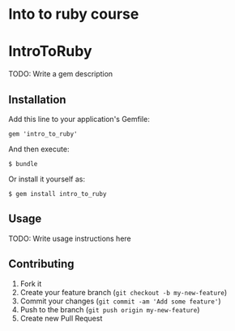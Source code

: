 Into to ruby course
=======
# IntroToRuby

TODO: Write a gem description

## Installation

Add this line to your application's Gemfile:

    gem 'intro_to_ruby'

And then execute:

    $ bundle

Or install it yourself as:

    $ gem install intro_to_ruby

## Usage

TODO: Write usage instructions here

## Contributing

1. Fork it
2. Create your feature branch (`git checkout -b my-new-feature`)
3. Commit your changes (`git commit -am 'Add some feature'`)
4. Push to the branch (`git push origin my-new-feature`)
5. Create new Pull Request
